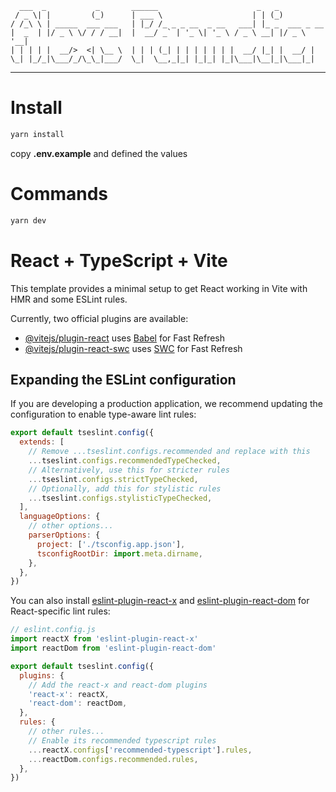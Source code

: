 ```
  ___  _           _       ______                      _   _
 / _ \| |         (_)      | ___ \                    | | (_)
/ /_\ \ | _____  ___ ___   | |_/ /_ _ _ __  _ __   ___| |_ _  ___ _ __
|  _  | |/ _ \ \/ / / __|  |  __/ _` | '_ \| '_ \ / _ \ __| |/ _ \ '__|
| | | | |  __/>  <| \__ \  | | | (_| | | | | | | |  __/ |_| |  __/ |
\_| |_/_|\___/_/\_\_|___/  \_|  \__,_|_| |_|_| |_|\___|\__|_|\___|_|
```

<!-- # Demonstration -->

<!-- Site : https://alexis-pannetier.netlify.app -->

---

# Install

```sh
yarn install
```

copy **.env.example** and defined the values

# Commands

```sh
yarn dev
```

# React + TypeScript + Vite

This template provides a minimal setup to get React working in Vite with HMR and some ESLint rules.

Currently, two official plugins are available:

- [@vitejs/plugin-react](https://github.com/vitejs/vite-plugin-react/blob/main/packages/plugin-react/README.md) uses [Babel](https://babeljs.io/) for Fast Refresh
- [@vitejs/plugin-react-swc](https://github.com/vitejs/vite-plugin-react-swc) uses [SWC](https://swc.rs/) for Fast Refresh

## Expanding the ESLint configuration

If you are developing a production application, we recommend updating the configuration to enable type-aware lint rules:

```js
export default tseslint.config({
  extends: [
    // Remove ...tseslint.configs.recommended and replace with this
    ...tseslint.configs.recommendedTypeChecked,
    // Alternatively, use this for stricter rules
    ...tseslint.configs.strictTypeChecked,
    // Optionally, add this for stylistic rules
    ...tseslint.configs.stylisticTypeChecked,
  ],
  languageOptions: {
    // other options...
    parserOptions: {
      project: ['./tsconfig.app.json'],
      tsconfigRootDir: import.meta.dirname,
    },
  },
})
```

You can also install [eslint-plugin-react-x](https://github.com/Rel1cx/eslint-react/tree/main/packages/plugins/eslint-plugin-react-x) and [eslint-plugin-react-dom](https://github.com/Rel1cx/eslint-react/tree/main/packages/plugins/eslint-plugin-react-dom) for React-specific lint rules:

```js
// eslint.config.js
import reactX from 'eslint-plugin-react-x'
import reactDom from 'eslint-plugin-react-dom'

export default tseslint.config({
  plugins: {
    // Add the react-x and react-dom plugins
    'react-x': reactX,
    'react-dom': reactDom,
  },
  rules: {
    // other rules...
    // Enable its recommended typescript rules
    ...reactX.configs['recommended-typescript'].rules,
    ...reactDom.configs.recommended.rules,
  },
})
```
